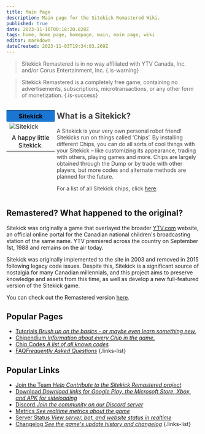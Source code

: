 ```yaml
---
title: Main Page
description: Main page for the Sitekick Remastered Wiki.
published: true
date: 2023-11-16T00:18:20.828Z
tags: home, home page, homepage, main, main page, wiki
editor: markdown
dateCreated: 2023-11-03T19:34:03.269Z
---
```


> Sitekick Remastered is in no way affiliated with YTV Canada, Inc. and/or Corus Entertainment, Inc.
{.is-warning}

> Sitekick Remastered is a completely free game, containing no advertisements, subscriptions, microtransactions, or any other form of monetization.
{.is-success} 

<div style="display: flex;">
    <div style="flex: 1; width: 25%;">
        <table style="width: 100%;">
            <tr>
                <td colspan="2" style="text-align: center; background-color: #1976d2; padding: 5px; border-radius: 3px; color: black;"><strong>Sitekick</strong></td>
            </tr>
            <tr>
                <td colspan="2">
                    <img src="https://wiki.sitekickremastered.com/sitekick.png" alt="Sitekick" style="display: block; margin: auto;">
                </td>
            </tr>
            <tr>
                <td colspan="2" style="text-align: center; padding: 5px; border-radius: 3px; color: black;">A happy little Sitekick.</td>
            </tr>
        </table>
    </div>
    <div style="flex: 3; width: 75%;">
        <div style="padding: 0 0 0 5px; color: #424242; margin-top: -10px;">
            <h2>What is a Sitekick?</h2>
            <p>A Sitekick is your very own personal robot friend! Sitekicks run on things called ‘Chips’. By installing different Chips, you can do all sorts of cool things with your Sitekick – like customizing its appearance, trading with others, playing games and more. Chips are largely obtained through the Dump or by trade with other players, but more codes and alternate methods are planned for the future.</p>
            <p>For a list of all Sitekick chips, click <a href="/Home/Sitekick/Chipendium">here</a>.
        </div>
    </div>
</div>

## Remastered? What happened to the original?

Sitekick was originally a game that overlayed the broader [YTV.com](/Home/YTV/) website, an official online portal for the Canadian national children's broadcasting station of the same name. YTV premiered across the country on September 1st, 1988 and remains on the air today.

Sitekick was originally implemented to the site in 2003 and removed in 2015 following legacy code issues. Despite this, Sitekick is a significant source of nostalgia for many Canadian millennials, and this project aims to preserve knowledge and assets from this time, as well as develop a new full-featured version of the Sitekick game.

You can check out the Remastered version [here](https://sitekickremastered.com/).

## Popular Pages
- [Tutorials *Brush up on the basics - or maybe even learn something new.*](/Home/Sitekick/Tutorials)
- [Chipendium *Information about every Chip in the game.*](/Home/Sitekick/Chipendium)
- [Chip Codes *A list of all known codes*](/Home/Sitekick/Chipendium/Codes)
- [FAQ*Frequently Asked Questions*](/Home/FAQ)
{.links-list}

## Popular Links
- [Join the Team *Help Contribute to the Sitekick Remastered project*](https://sitekickremastered.com/join-the-team/)
- [Download *Download links for Google Play, the Microsoft Store, Xbox, and APK for sideloading*](https://sitekickremastered.com/play/)
- [Discord *Join the community on our Discord server*](http://discord.sitekickremastered.com/)
- [Metrics *See realtime metrics about the game*](https://sitekickremastered.com/metrics/)
- [Server Status *View server, bot, and website status in realtime*](https://status.sitekickremastered.com/status/site)
- [Changelog *See the game's update history and changelog*](https://sitekickremastered.com/change-log/)
{.links-list}